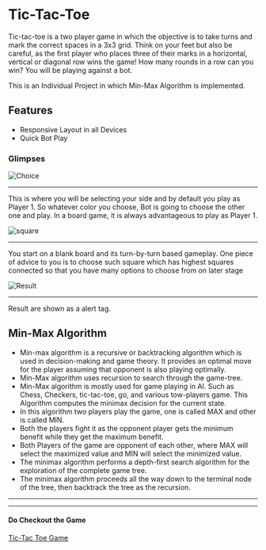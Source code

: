 # Tic-Tac-Toe

Tic-tac-toe is a two player game in which the objective is to take turns and mark the correct spaces in a 3x3 grid. 
Think on your feet but also be careful, as the first player who places three of their marks in a horizontal, vertical or diagonal row wins the game! 
How many rounds in a row can you win? 
You will be playing against a bot.

This is an Individual Project in which Min-Max Algorithm is implemented.



## Features
- Responsive Layout in all Devices
- Quick Bot Play

### Glimpses


![Choice](https://user-images.githubusercontent.com/70420133/191085951-25500f3c-1750-443a-8534-93576685e6ae.jpg)

<hr>
This is where you will be selecting your side and by default you play as Player 1. So whatever color you choose, Bot is going to choose the other one and play. In a board game, it is always advantageous to play as Player 1.

![square](https://user-images.githubusercontent.com/70420133/191086350-a5b23680-64b4-4571-a9aa-c0d3f021a3ba.jpg)

<hr>
You start on a blank board and its turn-by-turn based gameplay. One piece of advice to you is to choose such square which has highest squares connected so that you have many options to choose from on later stage

![Result](https://user-images.githubusercontent.com/70420133/191088201-dc470771-61a9-4e9a-917b-3dd38e031bbc.jpg)

<hr>
Result are shown as a alert tag.

## Min-Max Algorithm
- Min-max algorithm is a recursive or backtracking algorithm which is used in decision-making and game theory. It provides an optimal move for the player assuming that opponent is also playing optimally.
- Min-Max algorithm uses recursion to search through the game-tree.
- Min-Max algorithm is mostly used for game playing in AI. Such as Chess, Checkers, tic-tac-toe, go, and various tow-players game. This Algorithm computes the minimax decision for the current state.
- In this algorithm two players play the game, one is called MAX and other is called MIN.
- Both the players fight it as the opponent player gets the minimum benefit while they get the maximum benefit.
- Both Players of the game are opponent of each other, where MAX will select the maximized value and MIN will select the minimized value.
- The minimax algorithm performs a depth-first search algorithm for the exploration of the complete game tree.
- The minimax algorithm proceeds all the way down to the terminal node of the tree, then backtrack the tree as the recursion.

<hr>
<hr>

#### Do Checkout the Game 
<a href="https://immortal-tic-tac.netlify.app/" alt="tic-tac-toe">Tic-Tac Toe Game</a>
